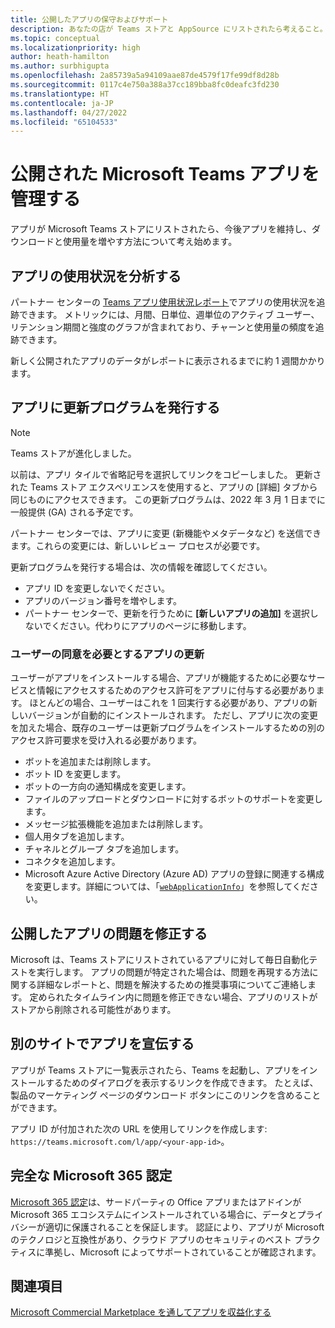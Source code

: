 ```yaml
---
title: 公開したアプリの保守およびサポート
description: あなたの店が Teams ストアと AppSource にリストされたら考えること。
ms.topic: conceptual
ms.localizationpriority: high
author: heath-hamilton
ms.author: surbhigupta
ms.openlocfilehash: 2a85739a5a94109aae87de4579f17fe99df8d28b
ms.sourcegitcommit: 0117c4e750a388a37cc189bba8fc0deafc3fd230
ms.translationtype: HT
ms.contentlocale: ja-JP
ms.lasthandoff: 04/27/2022
ms.locfileid: "65104533"
---
```

# <a name="maintain-your-published-microsoft-teams-app"></a>公開された Microsoft Teams アプリを管理する

アプリが Microsoft Teams ストアにリストされたら、今後アプリを維持し、ダウンロードと使用量を増やす方法について考え始めます。

## <a name="analyze-app-usage"></a>アプリの使用状況を分析する

パートナー センターの [Teams アプリ使用状況レポート](/office/dev/store/teams-apps-usage)でアプリの使用状況を追跡できます。 メトリックには、月間、日単位、週単位のアクティブ ユーザー、リテンション期間と強度のグラフが含まれており、チャーンと使用量の頻度を追跡できます。

新しく公開されたアプリのデータがレポートに表示されるまでに約 1 週間かかります。

## <a name="publish-updates-to-your-app"></a>アプリに更新プログラムを発行する

> [!NOTE]
> Teams ストアが進化しました。
>
> 以前は、アプリ タイルで省略記号を選択してリンクをコピーしました。 更新された Teams ストア エクスペリエンスを使用すると、アプリの [詳細] タブから同じものにアクセスできます。 この更新プログラムは、2022 年 3 月 1 日までに一般提供 (GA) される予定です。

パートナー センターでは、アプリに変更 (新機能やメタデータなど) を送信できます。これらの変更には、新しいレビュー プロセスが必要です。

更新プログラムを発行する場合は、次の情報を確認してください。

* アプリ ID を変更しないでください。
* アプリのバージョン番号を増やします。
* パートナー センターで、更新を行うために **[新しいアプリの追加]** を選択しないでください。代わりにアプリのページに移動します。

### <a name="app-updates-requiring-user-consent"></a>ユーザーの同意を必要とするアプリの更新

ユーザーがアプリをインストールする場合、アプリが機能するために必要なサービスと情報にアクセスするためのアクセス許可をアプリに付与する必要があります。 ほとんどの場合、ユーザーはこれを 1 回実行する必要があり、アプリの新しいバージョンが自動的にインストールされます。
ただし、アプリに次の変更を加えた場合、既存のユーザーは更新プログラムをインストールするための別のアクセス許可要求を受け入れる必要があります。

* ボットを追加または削除します。
* ボット ID を変更します。
* ボットの一方向の通知構成を変更します。
* ファイルのアップロードとダウンロードに対するボットのサポートを変更します。
* メッセージ拡張機能を追加または削除します。
* 個人用タブを追加します。
* チャネルとグループ タブを追加します。
* コネクタを追加します。
* Microsoft Azure Active Directory (Azure AD) アプリの登録に関連する構成を変更します。詳細については、「[`webApplicationInfo`](~/resources/schema/manifest-schema.md#webapplicationinfo)」を参照してください。

## <a name="fix-issues-with-your-published-app"></a>公開したアプリの問題を修正する

Microsoft は、Teams ストアにリストされているアプリに対して毎日自動化テストを実行します。 アプリの問題が特定された場合は、問題を再現する方法に関する詳細なレポートと、問題を解決するための推奨事項についてご連絡します。 定められたタイムライン内に問題を修正できない場合、アプリのリストがストアから削除される可能性があります。

## <a name="promote-your-app-on-another-site"></a>別のサイトでアプリを宣伝する

アプリが Teams ストアに一覧表示されたら、Teams を起動し、アプリをインストールするためのダイアログを表示するリンクを作成できます。 たとえば、製品のマーケティング ページのダウンロード ボタンにこのリンクを含めることができます。

アプリ ID が付加された次の URL を使用してリンクを作成します: `https://teams.microsoft.com/l/app/<your-app-id>`。

## <a name="complete-microsoft-365-certification"></a>完全な Microsoft 365 認定

[Microsoft 365 認定](/microsoft-365-app-certification/docs/certification)は、サードパーティの Office アプリまたはアドインが Microsoft 365 エコシステムにインストールされている場合に、データとプライバシーが適切に保護されることを保証します。 認証により、アプリが Microsoft のテクノロジと互換性があり、クラウド アプリのセキュリティのベスト プラクティスに準拠し、Microsoft によってサポートされていることが確認されます。

## <a name="see-also"></a>関連項目

[Microsoft Commercial Marketplace を通してアプリを収益化する](/office/dev/store/monetize-addins-through-microsoft-commercial-marketplace)
